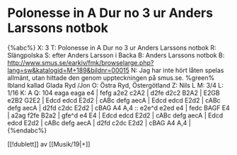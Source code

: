 # Polonesse in A Dur no 3 ur Anders Larssons notbok

{%abc%}
X: 3
T: Polonesse in A Dur no 3 ur Anders Larssons notbok
R: Slängpolska
S: efter Anders Larsson i Backa
B: Anders Larssons notbok
B: http://www.smus.se/earkiv/fmk/browselarge.php?lang=sw&katalogid=M+189&bildnr=00015
N: Jag har inte hört låten spelas allmänt, utan hittade den genom uppteckningen på smus.se. %green% Ibland kallad Glada Ryd /Jon
O: Östra Ryd, Östergötland
Z: Nils L
M: 3/4
L: 1/16
K: A
Q: 104
eaga eaga e4 | fefg a2e2 c2A2 | d2fe d2c2 B2A2 | E2GB e2B2 G2E2 |
Edcd edcd E2d2 | cABc defg aecA | Edcd edcd E2d2 | cABc defg aecA |
d2fd c2dc E2d2 | cBAG A4 A,4 :: e2e^d e2ed e4 | fedc BAGF E4 |
a2ag f2fe B2a2 | gfe^d e4 E4 | Edcd edcd E2d2 | cABc defg aecA |
Edcd edcd E2d2 | cABc defg aecA | d2fd c2dc E2d2 | cBAG A4 A,4 |
{%endabc%}

[[!dublett]] av [[Musik/19|+]]
